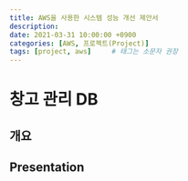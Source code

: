 ```yaml
---
title: AWS을 사용한 시스템 성능 개선 제안서
description: 
date: 2021-03-31 10:00:00 +0900
categories: [AWS, 프로젝트(Project)]
tags: [project, aws]     # 태그는 소문자 권장
---
```


# 창고 관리 DB
## 개요

## Presentation
